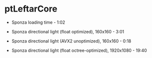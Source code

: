 # ptLeftarCore

- Sponza loading time - 1:02
- Sponza directional light (float optimized), 160x160 - 3:01
- Sponza directional light (AVX2 unoptimized), 160x160 - 0:18

- Sponza directional light (float octree-optimized), 1920x1080 - 19:40